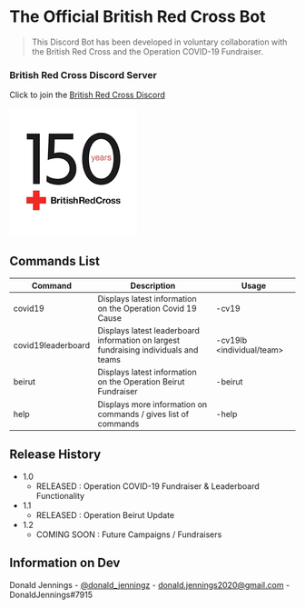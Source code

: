 ﻿# The Official British Red Cross Bot


> This Discord Bot has been developed in voluntary collaboration with the British Red Cross and the Operation COVID-19 Fundraiser. 

### British Red Cross Discord Server
Click to join the [British Red Cross Discord](https://discord.gg/yEK46uT)

![](images/logo.png)

## Commands List
| Command | Description | Usage |
| ------- | ----------- | ----- |
| covid19 | Displays latest information on the Operation Covid 19 Cause | -cv19 |
| covid19leaderboard | Displays latest leaderboard information on largest fundraising individuals and teams | -cv19lb <individual/team> |
| beirut | Displays latest information on the Operation Beirut Fundraiser | -beirut |
| help | Displays more information on commands / gives list of commands | -help <command name> |

## Release History
* 1.0
  * RELEASED : Operation COVID-19 Fundraiser & Leaderboard Functionality
* 1.1
  * RELEASED : Operation Beirut Update
* 1.2
  * COMING SOON : Future Campaigns / Fundraisers

## Information on Dev
Donald Jennings - [@donald_jenningz](https://twitter.com/donald_jenningz) - donald.jennings2020@gmail.com - DonaldJennings#7915
